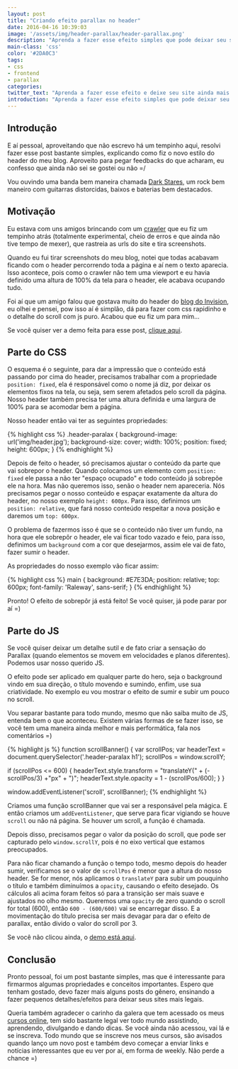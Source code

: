 ```yaml
---
layout: post
title: "Criando efeito parallax no header"
date: 2016-04-16 10:39:03
image: '/assets/img/header-parallax/header-parallax.png'
description: "Aprenda a fazer esse efeito simples que pode deixar seu site ainda mais bonito."
main-class: 'css'
color: '#2DA0C3'
tags:
- css
- frontend
- parallax
categories:
twitter_text: "Aprenda a fazer esse efeito e deixe seu site ainda mais bonito."
introduction: "Aprenda a fazer esse efeito simples que pode deixar seu site ainda mais bonito."
---
```


## Introdução

E aí pessoal, aproveitando que não escrevo há um tempinho aqui, resolvi fazer esse post bastante simples, explicando como fiz o novo estilo do header do meu blog. Aproveito para pegar feedbacks do que acharam, eu confesso que ainda não sei se gostei ou não =/

Vou ouvindo uma banda bem maneira chamada [Dark Stares](https://open.spotify.com/album/4I63EqCJ5b8sfJyWSo5bvS), um rock bem maneiro com guitarras distorcidas, baixos e baterias bem destacados.

## Motivação

Eu estava com uns amigos brincando com um [crawler](https://github.com/willianjusten/crawler-huge) que eu fiz um tempinho atrás (totalmente experimental, cheio de erros e que ainda não tive tempo de mexer), que rastreia as urls do site e tira screenshots.

Quando eu fui tirar screenshots do meu blog, notei que todas acabavam ficando com o header percorrendo toda a página e aí nem o texto aparecia. Isso acontece, pois como o crawler não tem uma viewport e eu havia definido uma altura de 100% da tela para o header, ele acabava ocupando tudo.

Foi aí que um amigo falou que gostava muito do header do [blog do Invision](http://blog.invisionapp.com/designtalk-a-license-for-creative-advocacy/), eu olhei e pensei, pow isso aí é simplão, dá para fazer com css rapidinho e o detalhe do scroll com js puro. Acabou que eu fiz um para mim...

Se você quiser ver a demo feita para esse post, [clique aqui](http://willianjusten.com.br/labs/header-parallax/).

## Parte do CSS

O esquema é o seguinte, para dar a impressão que o conteúdo está passando por cima do header, precisamos trabalhar com a propriedade `position: fixed`, ela é responsável como o nome já diz, por deixar os elementos fixos na tela, ou seja, sem serem afetados pelo scroll da página. Nosso header também precisa ter uma altura definida e uma largura de 100% para se acomodar bem a página.

Nosso header então vai ter as seguintes propriedades:

{% highlight css %}
.header-paralax {
    background-image: url('img/header.jpg');
    background-size: cover;
    width: 100%;
    position: fixed;
    height: 600px;
}
{% endhighlight %}

Depois de feito o header, só precisamos ajustar o conteúdo da parte que vai sobrepor o header. Quando colocamos um elemento com `position: fixed` ele passa a não ter "espaço ocupado" e todo conteúdo já sobrepõe ele na hora. Mas não queremos isso, senão o header nem apareceria. Nós precisamos pegar o nosso conteúdo e espaçar exatamente da altura do header, no nosso exemplo `height: 600px`. Para isso, definimos um `position: relative`, que fará nosso conteúdo respeitar a nova posição e daremos um `top: 600px`.

O problema de fazermos isso é que se o conteúdo não tiver um fundo, na hora que ele sobrepôr o header, ele vai ficar todo vazado e feio, para isso, definimos um `background` com a cor que desejarmos, assim ele vai de fato, fazer sumir o header.

As propriedades do nosso exemplo vão ficar assim:

{% highlight css %}
main {
    background: #E7E3DA;
    position: relative;
    top: 600px;
    font-family: 'Raleway', sans-serif;
}
{% endhighlight %}


Pronto! O efeito de sobrepôr já está feito! Se você quiser, já pode parar por aí =)

## Parte do JS

Se você quiser deixar um detalhe sutil e de fato criar a sensação do Parallax (quando elementos se movem em velocidades e planos diferentes). Podemos usar nosso querido JS.

O efeito pode ser aplicado em qualquer parte do hero, seja o background vindo em sua direção, o título movendo e sumindo, enfim, use sua criatividade. No exemplo eu vou mostrar o efeito de sumir e subir um pouco no scroll.

Vou separar bastante para todo mundo, mesmo que não saiba muito de JS, entenda bem o que aconteceu. Existem várias formas de se fazer isso, se você tem uma maneira ainda melhor e mais performática, fala nos comentários =)

{% highlight js %}
function scrollBanner() {
  var scrollPos;
  var headerText = document.querySelector('.header-paralax h1');
  scrollPos = window.scrollY;

  if (scrollPos <= 600) {
      headerText.style.transform =  "translateY(" + (-scrollPos/3) +"px" + ")";
      headerText.style.opacity = 1 - (scrollPos/600);
  }
}

window.addEventListener('scroll', scrollBanner);
{% endhighlight %}

Criamos uma função scrollBanner que vai ser a responsável pela mágica. E então criamos um `addEventListener`, que serve para ficar vigiando se houve `scroll` ou não ná página. Se houver um scroll, a função é chamada.

Depois disso, precisamos pegar o valor da posição do scroll, que pode ser capturado pelo `window.scrollY`, pois é no eixo vertical que estamos preocupados.

Para não ficar chamando a função o tempo todo, mesmo depois do header sumir, verificamos se o valor de `scrollPos` é menor que a altura do nosso header. Se for menor, nós aplicamos o `translateY` para subir um pouquinho o título e também diminuímos a `opacity`, causando o efeito desejado. Os cálculos ali acima foram feitos só para a transição ser mais suave e ajustados no olho mesmo. Queremos uma `opacity` de zero quando o scroll for total (600), então `600 - (600/600)` vai se encarregar disso. E a movimentação do título precisa ser mais devagar para dar o efeito de parallax, então divido o valor do scroll por 3.

Se você não clicou ainda, o [demo está aqui](http://willianjusten.com.br/labs/header-parallax/).

## Conclusão

Pronto pessoal, foi um post bastante simples, mas que é interessante para firmarmos algumas propriedades e conceitos importantes. Espero que tenham gostado, devo fazer mais alguns posts do gênero, ensinando a fazer pequenos detalhes/efeitos para deixar seus sites mais legais.

Queria também agradecer o carinho da galera que tem acessado os meus [cursos online](http://willianjusten.teachable.com/courses), tem sido bastante legal ver todo mundo assistindo, aprendendo, divulgando e dando dicas. Se você ainda não acessou, vai lá e se inscreva. Todo mundo que se inscreve nos meus cursos, são avisados quando lanço um novo post e também devo começar a enviar links e notícias interessantes que eu ver por aí, em forma de weekly. Não perde a chance =)



